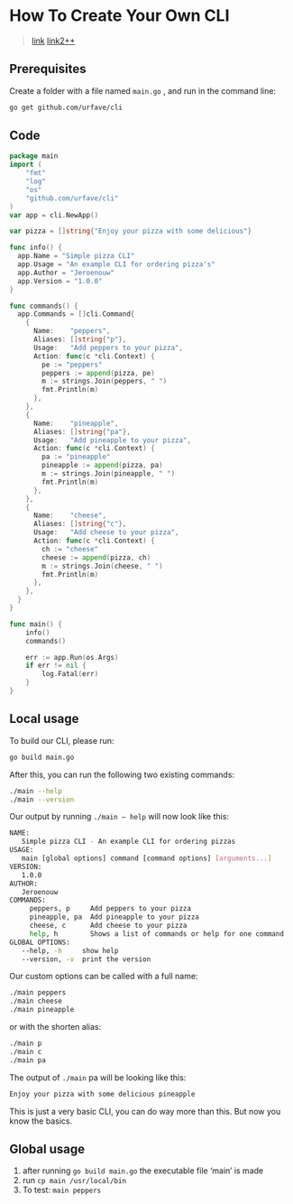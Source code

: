 # How To Create Your Own CLI

>[link](https://itnext.io/how-to-create-your-own-cli-with-golang-3c50727ac608)
>[link2++](https://blog.rapid7.com/2016/08/04/build-a-simple-cli-tool-with-golang/)

## Prerequisites

Create a folder with a file named `main.go` , and run in the command line:

```bash
go get github.com/urfave/cli
```

## Code

```go
package main
import (
    "fmt"
    "log"
    "os"
    "github.com/urfave/cli"
)
var app = cli.NewApp()

var pizza = []string{"Enjoy your pizza with some delicious"}

func info() {
  app.Name = "Simple pizza CLI"
  app.Usage = "An example CLI for ordering pizza's"
  app.Author = "Jeroenouw"
  app.Version = "1.0.0"
}

func commands() {
  app.Commands = []cli.Command{
    {
      Name:    "peppers",
      Aliases: []string{"p"},
      Usage:   "Add peppers to your pizza",
      Action: func(c *cli.Context) {
        pe := "peppers"
        peppers := append(pizza, pe)
        m := strings.Join(peppers, " ")
        fmt.Println(m)
      },
    },
    {
      Name:    "pineapple",
      Aliases: []string{"pa"},
      Usage:   "Add pineapple to your pizza",
      Action: func(c *cli.Context) {
        pa := "pineapple"
        pineapple := append(pizza, pa)
        m := strings.Join(pineapple, " ")
        fmt.Println(m)
      },
    },
    {
      Name:    "cheese",
      Aliases: []string{"c"},
      Usage:   "Add cheese to your pizza",
      Action: func(c *cli.Context) {
        ch := "cheese"
        cheese := append(pizza, ch)
        m := strings.Join(cheese, " ")
        fmt.Println(m)
      },
    },
  }
}

func main() {
    info()
    commands()

    err := app.Run(os.Args)
    if err != nil {
        log.Fatal(err)
    }
}
```

## Local usage

To build our CLI, please run:

```bash
go build main.go
```

After this, you can run the following two existing commands:

```bash
./main --help
./main --version
```

Our output by running `./main — help` will now look like this:

```bash
NAME:
   Simple pizza CLI - An example CLI for ordering pizzas
USAGE:
   main [global options] command [command options] [arguments...]
VERSION:
   1.0.0
AUTHOR:
   Jeroenouw
COMMANDS:
     peppers, p     Add peppers to your pizza
     pineapple, pa  Add pineapple to your pizza
     cheese, c      Add cheese to your pizza
     help, h        Shows a list of commands or help for one command
GLOBAL OPTIONS:
   --help, -h     show help
   --version, -v  print the version
```

Our custom options can be called with a full name:

```bash
./main peppers
./main cheese
./main pineapple
```

or with the shorten alias:

```bash
./main p
./main c
./main pa
```

The output of `./main` pa will be looking like this:

```bash
Enjoy your pizza with some delicious pineapple
```

This is just a very basic CLI, you can do way more than this. But now you know the basics.

## Global usage

1. after running `go build main.go` the executable file ‘main’ is made
2. run `cp main /usr/local/bin`
3. To test: `main peppers`
